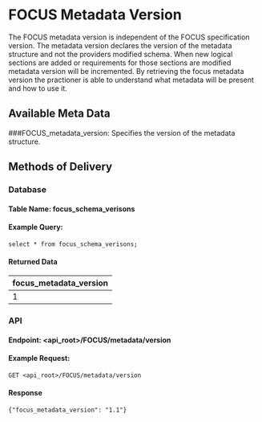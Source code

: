 # FOCUS Metadata Version
The FOCUS metadata version is independent of the FOCUS specification version. The metadata version declares the version of the metadata structure and not the providers modified schema. When new logical sections are added or requirements for those sections are modified metadata version will be incremented. By retrieving the focus metadata version the practioner is able to understand what metadata will be present and how to use it. 

## Available Meta Data
 ###FOCUS_metadata_version: Specifies the version of the metadata structure. 
    
## Methods of Delivery

### Database 
#### Table Name: focus_schema_verisons 
#### Example Query:

    select * from focus_schema_verisons;

#### Returned Data

| focus_metadata_version |
|------------------------|
| 1                      |


### API

#### Endpoint: <api_root>/FOCUS/metadata/version 
#### Example Request:

    GET <api_root>/FOCUS/metadata/version
####

#### Response 
```
{"focus_metadata_version": "1.1"}
```




